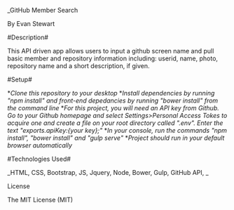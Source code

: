 _GitHub Member Search

By Evan Stewart

#Description#

This API driven app allows users to input a github screen name and pull basic member and repository information including: userid, name, photo, repository name and a short description, if given.

#Setup#

*_Clone this repository to your desktop_
*_Install dependencies by running "npm install" and front-end depedancies by running "bower install" from the command line_
*_For this project, you will need an API key from Github. Go to your Github homepage and select Settings>Personal Access Tokes to acquire one and create a file on your root directory called ".env". Enter the text "exports.apiKey:{your key};"_
*_In your console, run the commands "npm install", "bower install" and "gulp serve"_
*_Project should run in your default browser automatically_


#Technologies Used#

_HTML, CSS, Bootstrap, JS, Jquery, Node, Bower, Gulp, GitHub API, _

License

The MIT License (MIT)
